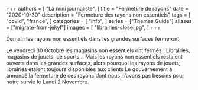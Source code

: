 +++
authors = [
    "La mini journaliste",
]
title = "Fermeture de rayons"
date = "2020-10-30"
description = "Fermeture des rayons non essentiels"
tags = [
    "covid",
    "france",
]
categories = [
    "info",
]
series = ["Themes Guide"]
aliases = ["migrate-from-jekyl"]
images = [
    "librairies-close.jpg",
]
+++

Demain les rayons non essentiels dans les grandes surfaces fermeront
<!--more-->

Le vendredi 30 Octobre les magasins non essentiels ont fermés : Librairies, magasins de jouets, de sports... Mais les rayons non essentiels restaient ouverts dans les grandes surfaces, alors pourquoi les rayons de jouets, librairies etaient toujours disponibles aux clients
Le gouvernement a annoncé la fermeture de ces rayons dont nous n'avons pas besoins pour notre survie le Lundi 2 Novembre.